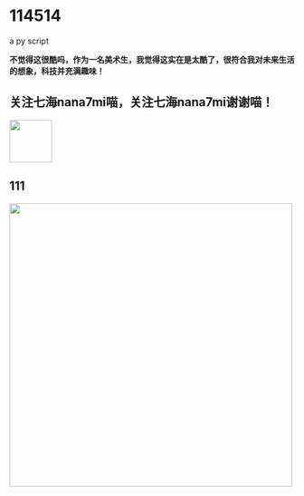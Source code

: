 # 114514
a py script


**不觉得这很酷吗，作为一名美术生，我觉得这实在是太酷了，很符合我对未来生活的想象，科技并充满趣味！**

## 关注七海nana7mi喵，关注七海nana7mi谢谢喵！
<img src="https://user-images.githubusercontent.com/129929614/235296205-e71dc76e-a7d3-4e8f-9c92-d77553847423.png" width="75"/>

## 111
<img src="https://github.com/A350winglets/114514/assets/129929614/8bac6cd4-54b0-4514-a033-5842d2f0bb6f" width="500"/>
